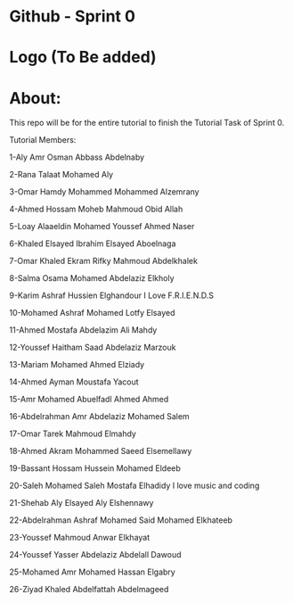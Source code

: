 # Github - Sprint 0


Logo (To Be added)
===================

About:
======
This repo will be for the entire tutorial to finish the Tutorial Task of Sprint 0.

Tutorial Members:

1-Aly Amr Osman Abbass Abdelnaby

2-Rana Talaat Mohamed Aly

3-Omar Hamdy Mohammed Mohammed Alzemrany

4-Ahmed Hossam Moheb Mahmoud Obid Allah

5-Loay Alaaeldin Mohamed Youssef Ahmed Naser

6-Khaled Elsayed Ibrahim Elsayed Aboelnaga

7-Omar Khaled Ekram Rifky Mahmoud Abdelkhalek

8-Salma Osama Mohamed Abdelaziz Elkholy

9-Karim Ashraf Hussien Elghandour   I Love F.R.I.E.N.D.S

10-Mohamed Ashraf Mohamed Lotfy Elsayed

11-Ahmed Mostafa Abdelazim Ali Mahdy

12-Youssef Haitham Saad Abdelaziz Marzouk

13-Mariam Mohamed Ahmed Elziady

14-Ahmed Ayman Moustafa Yacout

15-Amr Mohamed Abuelfadl Ahmed Ahmed

16-Abdelrahman Amr Abdelaziz Mohamed Salem

17-Omar Tarek Mahmoud Elmahdy

18-Ahmed Akram Mohammed Saeed Elsemellawy

19-Bassant Hossam Hussein Mohamed Eldeeb

20-Saleh Mohamed Saleh Mostafa Elhadidy I love music and coding

21-Shehab Aly Elsayed Aly Elshennawy

22-Abdelrahman Ashraf Mohamed Said Mohamed Elkhateeb

23-Youssef Mahmoud Anwar Elkhayat

24-Youssef Yasser Abdelaziz Abdelall Dawoud

25-Mohamed Amr Mohamed Hassan Elgabry

26-Ziyad Khaled Abdelfattah Abdelmageed
